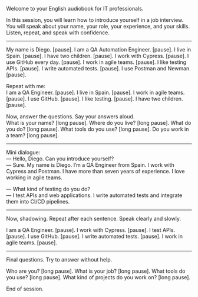 Welcome to your English audiobook for IT professionals.

In this session, you will learn how to introduce yourself in a job interview.
You will speak about your name, your role, your experience, and your skills.
Listen, repeat, and speak with confidence.

---

My name is Diego. [pause].
I am a QA Automation Engineer. [pause].
I live in Spain. [pause].
I have two children. [pause].
I work with Cypress. [pause].
I use GitHub every day. [pause].
I work in agile teams. [pause].
I like testing APIs. [pause].
I write automated tests. [pause].
I use Postman and Newman. [pause].

Repeat with me:  
I am a QA Engineer. [pause].
I live in Spain. [pause].
I work in agile teams. [pause].
I use GitHub. [pause].
I like testing. [pause].
I have two children. [pause].

Now, answer the questions. Say your answers aloud.  
What is your name? [long pause].
Where do you live? [long pause].
What do you do? [long pause].
What tools do you use? [long pause].
Do you work in a team? [long pause].

---

Mini dialogue:  
— Hello, Diego. Can you introduce yourself?  
— Sure. My name is Diego. I’m a QA Engineer from Spain. I work with Cypress and Postman. I have more than seven years of experience. I love working in agile teams.  

— What kind of testing do you do?  
— I test APIs and web applications. I write automated tests and integrate them into CI/CD pipelines.

---

Now, shadowing. Repeat after each sentence. Speak clearly and slowly.

I am a QA Engineer. [pause].
I work with Cypress. [pause].
I test APIs. [pause].
I use GitHub. [pause].
I write automated tests. [pause].
I work in agile teams. [pause].

---

Final questions. Try to answer without help.

Who are you? [long pause].
What is your job? [long pause].
What tools do you use? [long pause].
What kind of projects do you work on? [long pause].

End of session.
